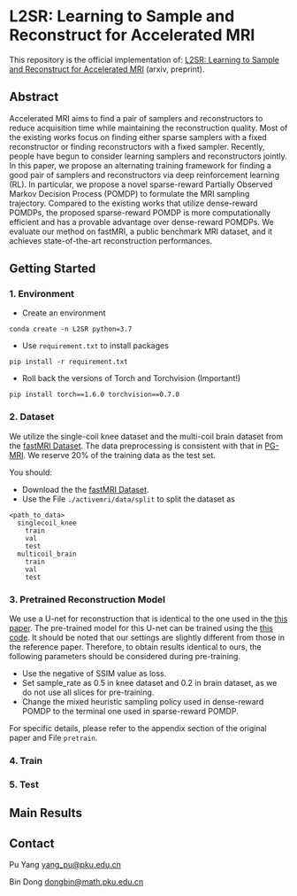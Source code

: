 # L2SR: Learning to Sample and Reconstruct for Accelerated MRI
This repository is the official implementation of: [L2SR: Learning to Sample and Reconstruct for Accelerated MRI](https://arxiv.org/abs/2212.02190) (arxiv, preprint).

## Abstract 
Accelerated MRI aims to find a pair of samplers and reconstructors to reduce acquisition time while maintaining the reconstruction quality. Most of the existing works focus on finding either sparse samplers with a fixed reconstructor or finding reconstructors with a fixed sampler. Recently, people have begun to consider learning samplers and reconstructors jointly. In this paper, we propose an alternating training framework for finding a good pair of samplers and reconstructors via deep reinforcement learning (RL). In particular, we propose a novel sparse-reward Partially Observed Markov Decision Process (POMDP) to formulate the MRI sampling trajectory. Compared to the existing works that utilize dense-reward POMDPs, the proposed sparse-reward POMDP is more computationally efficient and has a provable advantage over dense-reward POMDPs. We evaluate our method on fastMRI, a public benchmark MRI dataset, and it achieves state-of-the-art reconstruction performances.

## Getting Started

### 1. Environment
 - Create an environment
```
conda create -n L2SR python=3.7
```
 - Use `requirement.txt` to install packages
```
pip install -r requirement.txt
```
 - Roll back the versions of Torch and Torchvision (Important!)
```
pip install torch==1.6.0 torchvision==0.7.0
```

### 2. Dataset 
We utilize the single-coil knee dataset and the multi-coil brain dataset from the [fastMRI Dataset](https://fastmri.org/). The data preprocessing is consistent with that in [PG-MRI](https://github.com/Timsey/pg_mri). We reserve $20\%$ of the training data as the test set. 

You should:
 - Download the the [fastMRI Dataset](https://fastmri.org/).
 - Use the File `./activemri/data/split` to split the dataset as
```
<path_to_data>
  singlecoil_knee
    train
    val
    test
  multicoil_brain
    train
    val
    test
```

### 3. Pretrained Reconstruction Model
We use a U-net for reconstruction that is identical to the one used in the [this paper](https://arxiv.org/abs/2010.16262). The pre-trained model for this U-net can be trained using the [this code](https://github.com/Timsey/pg_mri). It should be noted that our settings are slightly different from those in the reference paper. Therefore, to obtain results identical to ours, the following parameters should be considered during pre-training. 
 - Use the negative of SSIM value as loss. 
 - Set sample_rate as 0.5 in knee dataset and 0.2 in brain dataset, as we do not use all slices for pre-training. 
 - Change the mixed heuristic sampling policy used in dense-reward POMDP to the terminal one used in sparse-reward POMDP. 

For specific details, please refer to the appendix section of the original paper and File `pretrain`.


### 4. Train

### 5. Test


## Main Results

## Contact

Pu Yang [yang_pu@pku.edu.cn](mailto:yang_pu@pku.edu.cn)

Bin Dong [dongbin@math.pku.edu.cn](mailto:dongbin@math.pku.edu.cn)
